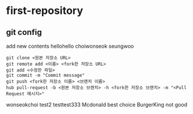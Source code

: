 # first-repository
## git config
add new contents
hellohello choiwonseok
seungwoo  
```
git clone <원본 저장소 URL>
git remote add <이름> <fork한 저장소 URL>
git add <수정한 파일>
git commit -m "Commit message"
git push <fork한 저장소 이름> <브랜치 이름>
hub pull-request -b <원본 저장소 브랜치> -h <fork한 저장소 브랜치> -m "<Pull Request 메시지>"
```  
wonseokchoi test2
testtest333
Mcdonald best choice
BurgerKing not good
